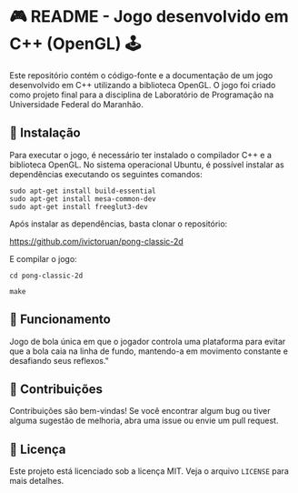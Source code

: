 # 🎮 README - Jogo desenvolvido em C++ (OpenGL) 🕹️

Este repositório contém o código-fonte e a documentação de um jogo desenvolvido em C++ utilizando a biblioteca OpenGL. O jogo foi criado como projeto final para a disciplina de Laboratório de Programação na Universidade Federal do Maranhão.

## 🚀 Instalação

Para executar o jogo, é necessário ter instalado o compilador C++ e a biblioteca OpenGL. No sistema operacional Ubuntu, é possível instalar as dependências executando os seguintes comandos:

```
sudo apt-get install build-essential
sudo apt-get install mesa-common-dev
sudo apt-get install freeglut3-dev
```


Após instalar as dependências, basta clonar o repositório:

https://github.com/ivictoruan/pong-classic-2d



E compilar o jogo:

```
cd pong-classic-2d
```

```
make
```


## 🎯 Funcionamento
Jogo de bola única em que o jogador controla uma plataforma para evitar que a bola caia na linha de fundo, mantendo-a em movimento constante e desafiando seus reflexos."


## 🤝 Contribuições

Contribuições são bem-vindas! Se você encontrar algum bug ou tiver alguma sugestão de melhoria, abra uma issue ou envie um pull request. 

## 📝 Licença

Este projeto está licenciado sob a licença MIT. Veja o arquivo `LICENSE` para mais detalhes.



